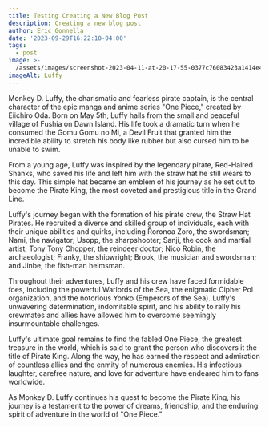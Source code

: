 ```yaml
---
title: Testing Creating a New Blog Post
description: Creating a new blog post
author: Eric Gonnella
date: '2023-09-29T16:22:10-04:00'
tags:
  - post
image: >-
  /assets/images/screenshot-2023-04-11-at-20-17-55-0377c76083423a1414e4001161e0cdffb0b36e1f_760x400.0.png-jpeg-image-1200-×-800-pixels-.png
imageAlt: Luffy
---
```

Monkey D. Luffy, the charismatic and fearless pirate captain, is the central character of the epic manga and anime series "One Piece," created by Eiichiro Oda. Born on May 5th, Luffy hails from the small and peaceful village of Fushia on Dawn Island. His life took a dramatic turn when he consumed the Gomu Gomu no Mi, a Devil Fruit that granted him the incredible ability to stretch his body like rubber but also cursed him to be unable to swim.

From a young age, Luffy was inspired by the legendary pirate, Red-Haired Shanks, who saved his life and left him with the straw hat he still wears to this day. This simple hat became an emblem of his journey as he set out to become the Pirate King, the most coveted and prestigious title in the Grand Line.

Luffy's journey began with the formation of his pirate crew, the Straw Hat Pirates. He recruited a diverse and skilled group of individuals, each with their unique abilities and quirks, including Roronoa Zoro, the swordsman; Nami, the navigator; Usopp, the sharpshooter; Sanji, the cook and martial artist; Tony Tony Chopper, the reindeer doctor; Nico Robin, the archaeologist; Franky, the shipwright; Brook, the musician and swordsman; and Jinbe, the fish-man helmsman.

Throughout their adventures, Luffy and his crew have faced formidable foes, including the powerful Warlords of the Sea, the enigmatic Cipher Pol organization, and the notorious Yonko (Emperors of the Sea). Luffy's unwavering determination, indomitable spirit, and his ability to rally his crewmates and allies have allowed him to overcome seemingly insurmountable challenges.

Luffy's ultimate goal remains to find the fabled One Piece, the greatest treasure in the world, which is said to grant the person who discovers it the title of Pirate King. Along the way, he has earned the respect and admiration of countless allies and the enmity of numerous enemies. His infectious laughter, carefree nature, and love for adventure have endeared him to fans worldwide.

As Monkey D. Luffy continues his quest to become the Pirate King, his journey is a testament to the power of dreams, friendship, and the enduring spirit of adventure in the world of "One Piece."
